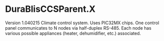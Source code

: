 # DuraBlisCCSParent.X
Version 1.040215
Climate control system.  Uses PIC32MX chips.  One control panel communicates to N nodes via half-duplex RS-485. 
Each node has various possible appliances (heater, dehumidifier, etc.) associated.
